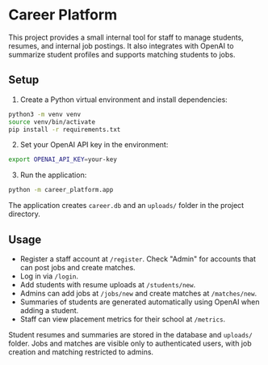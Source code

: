 # Career Platform

This project provides a small internal tool for staff to manage students, resumes, and internal job postings. It also integrates with OpenAI to summarize student profiles and supports matching students to jobs.

## Setup

1. Create a Python virtual environment and install dependencies:

```bash
python3 -m venv venv
source venv/bin/activate
pip install -r requirements.txt
```

2. Set your OpenAI API key in the environment:

```bash
export OPENAI_API_KEY=your-key
```

3. Run the application:

```bash
python -m career_platform.app
```

The application creates `career.db` and an `uploads/` folder in the project directory.

## Usage

- Register a staff account at `/register`. Check "Admin" for accounts that can post jobs and create matches.
- Log in via `/login`.
- Add students with resume uploads at `/students/new`.
- Admins can add jobs at `/jobs/new` and create matches at `/matches/new`.
- Summaries of students are generated automatically using OpenAI when adding a student.
- Staff can view placement metrics for their school at `/metrics`.

Student resumes and summaries are stored in the database and `uploads/` folder. Jobs and matches are visible only to authenticated users, with job creation and matching restricted to admins.
